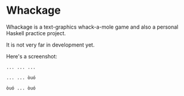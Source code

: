 # Whackage

Whackage is a text-graphics whack-a-mole game and also
a personal Haskell practice project.

It is not very far in development yet.

Here's a screenshot:
```
... ... ...

... ... òuó

òuó ... òuó
```
